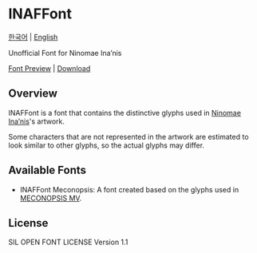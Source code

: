 # INAFFont

[한국어](./README.md) | [English](./README.en.md)

Unofficial Font for Ninomae Ina’nis

[Font Preview](https://yf-dev.github.io/inaffont/) | [Download](./dist)

## Overview

INAFFont is a font that contains the distinctive glyphs used in [Ninomae Ina’nis](https://hololive.hololivepro.com/en/talents/ninomae-inanis/)'s artwork.

Some characters that are not represented in the artwork are estimated to look similar to other glyphs, so the actual glyphs may differ.

## Available Fonts

- INAFFont Meconopsis: A font created based on the glyphs used in [MECONOPSIS MV](https://www.youtube.com/watch?v=XzkNg89Cq9Y).

## License

SIL OPEN FONT LICENSE Version 1.1
